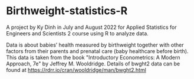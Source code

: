 # Birthweight-statistics-R

A project by Ky Dinh in July and August 2022 for Applied Statistics for Engineers and Scientists 2 course using R to analyze data. 

Data is about babies’ health measured by birthweight together with other factors from their parents and prenatal care (baby healthcare before birth). This data is taken from the book "Introductory Econometrics: A Modern Approach, 7e" by Jeffrey M. Wooldridge. Details of bwght2 data can be found at https://rdrr.io/cran/wooldridge/man/bwght2.html 
